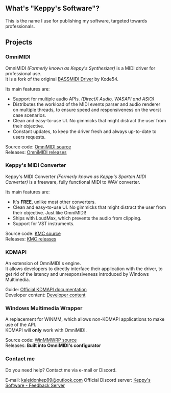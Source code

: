## What's "Keppy's Software"?
This is the name I use for publishing my software, targeted towards professionals.

## Projects
### OmniMIDI
OmniMIDI *(Formerly known as Keppy's Synthesizer)* is a MIDI driver for professional use.<br />
It is a fork of the original [BASSMIDI Driver](https://github.com/kode54/BASSMIDI-Driver) by Kode54.

Its main features are:
- Support for multiple audio APIs. *(DirectX Audio, WASAPI and ASIO)*
- Distributes the workload of the MIDI events parser and audio renderer on multiple threads, to ensure speed and responsiveness on the worst case scenarios.
- Clean and easy-to-use UI. No gimmicks that might distract the user from their objective.
- Constant updates, to keep the driver fresh and always up-to-date to users requests.

Source code: [OmniMIDI source](https://github.com/KeppySoftware/OmniMIDI)<br />
Releases: [OmniMIDI releases](https://github.com/KeppySoftware/OmniMIDI/releases)

### Keppy's MIDI Converter
Keppy's MIDI Converter *(Formerly known as Keppy's Spartan MIDI Converter)* is a freeware, fully functional MIDI to WAV converter.

Its main features are:
- It's **FREE**, unlike most other converters.
- Clean and easy-to-use UI. No gimmicks that might distract the user from their objective. Just like OmniMIDI!
- Ships with LoudMax, which prevents the audio from clipping.
- Support for VST instruments.

Source code: [KMC source](https://github.com/KeppySoftware/KMC)<br />
Releases: [KMC releases](https://github.com/KeppySoftware/KMC/releases)

### KDMAPI
An extension of OmniMIDI's engine.<br />
It allows developers to directly interface their application with the driver, to get rid of the latency and unresponsiveness introduced by Windows Multimedia.

Guide: [Official KDMAPI documentation](https://github.com/KeppySoftware/OmniMIDI/blob/master/DeveloperContent/KDMAPI.md)<br />
Developer content: [Developer content](https://github.com/KeppySoftware/OmniMIDI/tree/master/DeveloperContent)

### Windows Multimedia Wrapper
A replacement for WINMM, which allows non-KDMAPI applications to make use of the API.<br />
KDMAPI will **only** work with OmniMIDI.

Source code: [WinMMWRP source](https://github.com/KeppySoftware/WinMMWRP)<br />
Releases: **Built into OmniMIDI's configurator**

### Contact me
Do you need help? Contact me via e-mail or Discord.

E-mail: [kaleidonkep99@outlook.com](mailto:kaleidonkep99@outlook.com)
Official Discord server: [Keppy's Software - Feedback Server](https://discord.gg/73DVswT)
